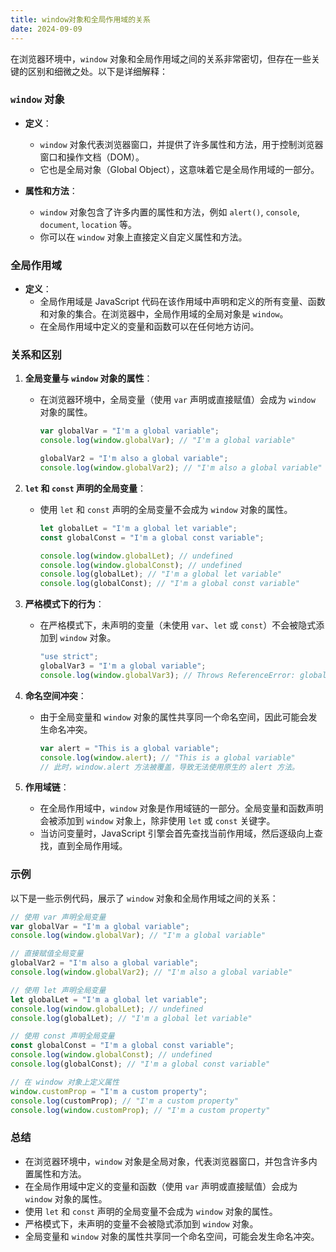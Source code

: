 ```yaml
---
title: window对象和全局作用域的关系
date: 2024-09-09
---
```


在浏览器环境中，`window` 对象和全局作用域之间的关系非常密切，但存在一些关键的区别和细微之处。以下是详细解释：

### `window` 对象

- **定义**：
  - `window` 对象代表浏览器窗口，并提供了许多属性和方法，用于控制浏览器窗口和操作文档（DOM）。
  - 它也是全局对象（Global Object），这意味着它是全局作用域的一部分。

- **属性和方法**：
  - `window` 对象包含了许多内置的属性和方法，例如 `alert()`, `console`, `document`, `location` 等。
  - 你可以在 `window` 对象上直接定义自定义属性和方法。

### 全局作用域

- **定义**：
  - 全局作用域是 JavaScript 代码在该作用域中声明和定义的所有变量、函数和对象的集合。在浏览器中，全局作用域的全局对象是 `window`。
  - 在全局作用域中定义的变量和函数可以在任何地方访问。

### 关系和区别

1. **全局变量与 `window` 对象的属性**：
   - 在浏览器环境中，全局变量（使用 `var` 声明或直接赋值）会成为 `window` 对象的属性。
     ```javascript
     var globalVar = "I'm a global variable";
     console.log(window.globalVar); // "I'm a global variable"
     
     globalVar2 = "I'm also a global variable";
     console.log(window.globalVar2); // "I'm also a global variable"
     ```

2. **`let` 和 `const` 声明的全局变量**：
   - 使用 `let` 和 `const` 声明的全局变量不会成为 `window` 对象的属性。
     ```javascript
     let globalLet = "I'm a global let variable";
     const globalConst = "I'm a global const variable";
     
     console.log(window.globalLet); // undefined
     console.log(window.globalConst); // undefined
     console.log(globalLet); // "I'm a global let variable"
     console.log(globalConst); // "I'm a global const variable"
     ```

3. **严格模式下的行为**：
   - 在严格模式下，未声明的变量（未使用 `var`、`let` 或 `const`）不会被隐式添加到 `window` 对象。
     ```javascript
     "use strict";
     globalVar3 = "I'm a global variable";
     console.log(window.globalVar3); // Throws ReferenceError: globalVar3 is not defined
     ```

4. **命名空间冲突**：
   - 由于全局变量和 `window` 对象的属性共享同一个命名空间，因此可能会发生命名冲突。
     ```javascript
     var alert = "This is a global variable";
     console.log(window.alert); // "This is a global variable"
     // 此时，window.alert 方法被覆盖，导致无法使用原生的 alert 方法。
     ```

5. **作用域链**：
   - 在全局作用域中，`window` 对象是作用域链的一部分。全局变量和函数声明会被添加到 `window` 对象上，除非使用 `let` 或 `const` 关键字。
   - 当访问变量时，JavaScript 引擎会首先查找当前作用域，然后逐级向上查找，直到全局作用域。

### 示例

以下是一些示例代码，展示了 `window` 对象和全局作用域之间的关系：

```javascript
// 使用 var 声明全局变量
var globalVar = "I'm a global variable";
console.log(window.globalVar); // "I'm a global variable"

// 直接赋值全局变量
globalVar2 = "I'm also a global variable";
console.log(window.globalVar2); // "I'm also a global variable"

// 使用 let 声明全局变量
let globalLet = "I'm a global let variable";
console.log(window.globalLet); // undefined
console.log(globalLet); // "I'm a global let variable"

// 使用 const 声明全局变量
const globalConst = "I'm a global const variable";
console.log(window.globalConst); // undefined
console.log(globalConst); // "I'm a global const variable"

// 在 window 对象上定义属性
window.customProp = "I'm a custom property";
console.log(customProp); // "I'm a custom property"
console.log(window.customProp); // "I'm a custom property"
```

### 总结

- 在浏览器环境中，`window` 对象是全局对象，代表浏览器窗口，并包含许多内置属性和方法。
- 在全局作用域中定义的变量和函数（使用 `var` 声明或直接赋值）会成为 `window` 对象的属性。
- 使用 `let` 和 `const` 声明的全局变量不会成为 `window` 对象的属性。
- 严格模式下，未声明的变量不会被隐式添加到 `window` 对象。
- 全局变量和 `window` 对象的属性共享同一个命名空间，可能会发生命名冲突。
